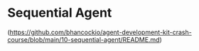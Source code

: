 # Sequential Agent

(<https://github.com/bhancockio/agent-development-kit-crash-course/blob/main/10-sequential-agent/README.md>)
